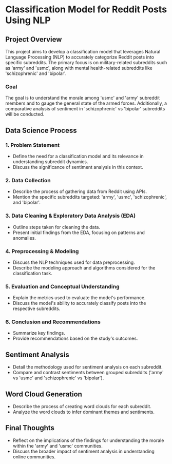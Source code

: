# Classification Model for Reddit Posts Using NLP

## Project Overview

This project aims to develop a classification model that leverages Natural Language Processing (NLP) to accurately categorize Reddit posts into specific subreddits. The primary focus is on military-related subreddits such as 'army' and 'usmc', along with mental health-related subreddits like 'schizophrenic' and 'bipolar'.

### Goal

The goal is to understand the morale among 'usmc' and 'army' subreddit members and to gauge the general state of the armed forces. Additionally, a comparative analysis of sentiment in 'schizophrenic' vs 'bipolar' subreddits will be conducted.

## Data Science Process

### 1. Problem Statement

- Define the need for a classification model and its relevance in understanding subreddit dynamics.
- Discuss the significance of sentiment analysis in this context.

### 2. Data Collection

- Describe the process of gathering data from Reddit using APIs.
- Mention the specific subreddits targeted: 'army', 'usmc', 'schizophrenic', and 'bipolar'.

### 3. Data Cleaning & Exploratory Data Analysis (EDA)

- Outline steps taken for cleaning the data.
- Present initial findings from the EDA, focusing on patterns and anomalies.

### 4. Preprocessing & Modeling

- Discuss the NLP techniques used for data preprocessing.
- Describe the modeling approach and algorithms considered for the classification task.

### 5. Evaluation and Conceptual Understanding

- Explain the metrics used to evaluate the model's performance.
- Discuss the model's ability to accurately classify posts into the respective subreddits.

### 6. Conclusion and Recommendations

- Summarize key findings.
- Provide recommendations based on the study's outcomes.

## Sentiment Analysis

- Detail the methodology used for sentiment analysis on each subreddit.
- Compare and contrast sentiments between grouped subreddits ('army' vs 'usmc' and 'schizophrenic' vs 'bipolar').

## Word Cloud Generation

- Describe the process of creating word clouds for each subreddit.
- Analyze the word clouds to infer dominant themes and sentiments.

## Final Thoughts

- Reflect on the implications of the findings for understanding the morale within the 'army' and 'usmc' communities.
- Discuss the broader impact of sentiment analysis in understanding online communities.
